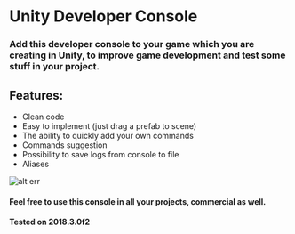 # Unity Developer Console

### Add this developer console to your game which you are creating in Unity, to improve game development and test some stuff in your project.

## Features:
- Clean code
- Easy to implement (just drag a prefab to scene)
- The ability to quickly add your own commands
- Commands suggestion
- Possibility to save logs from console to file
- Aliases

![alt err](https://images92.fotosik.pl/309/a654db0808a3f3d1.jpg)

#### Feel free to use this console in all your projects, commercial as well.
#### Tested on 2018.3.0f2


